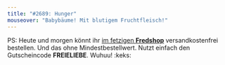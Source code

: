 ```yaml
---
title: "#2689: Hunger"
mouseover: "Babybäume! Mit blutigem Fruchtfleisch!"
---
```


PS:
Heute und morgen könnt ihr <a href="http://fred-o-mat.spreadshirt.net" title="Fredshop">im fetzigen <strong>Fredshop</strong></a> versandkostenfrei bestellen.
Und das ohne Mindestbestellwert.
Nutzt einfach den Gutscheincode <strong>FREIELIEBE</strong>.
Wuhuu!
:keks:

